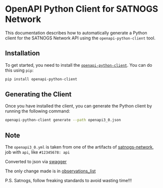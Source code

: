 # OpenAPI Python Client for SATNOGS Network

This documentation describes how to automatically generate a Python client for the SATNOGS Network API using the `openapi-python-client` tool.


## Installation

To get started, you need to install the [`openapi-python-client`](https://github.com/openapi-generators/openapi-python-client/tree/main). 
You can do this using `pip`:

```bash
pip install openapi-python-client
```

## Generating the Client
Once you have installed the client, you can generate the Python client by running the following command:

```bash
openapi-python-client generate --path openapi3_0.json 
```

## Note 
The `openapi3_0.yml` is taken from one of the artifacts of [satnogs-network](https://gitlab.com/librespacefoundation/satnogs/satnogs-network), job with `api`, like `#12345678: api`

Converted to json via [swagger](https://editor-next.swagger.io/)

The only change made is in [observations_list](../api/client/api/observations/observations_list.py)

P.S. Satnogs, follow freaking standards to avoid wasting time!!!